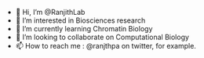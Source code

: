 - 👋 Hi, I’m @RanjithLab
- 👀 I’m interested in Biosciences research
- 🌱 I’m currently learning Chromatin Biology
- 💞️ I’m looking to collaborate on Computational Biology
- 📫 How to reach me : @ranjthpa on twitter, for example. 

<!---
RanjithLab/RanjithLab is a ✨ special ✨ repository because its `README.md` (this file) appears on your GitHub profile.
You can click the Preview link to take a look at your changes.
--->
